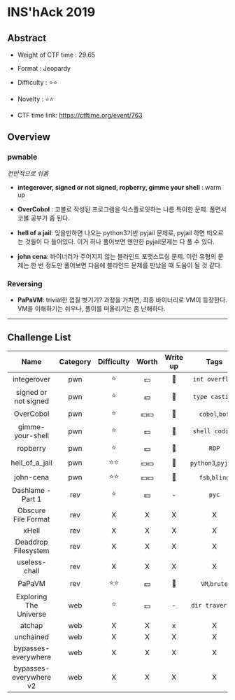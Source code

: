 # INS'hAck 2019

## Abstract

- Weight of CTF time : 29.65

- Format : Jeopardy

- Difficulty : :star::star:

- Novelty : :star::star:

- CTF time link: <https://ctftime.org/event/763>

  

## Overview

### **pwnable**

*전반적으로 쉬움*

- **integerover, signed or not signed, ropberry, gimme your shell** : warm up

- **OverCobol** : 코볼로 작성된 프로그램을 익스플로잇하는 나름 특이한 문제. 풀면서 코볼 공부가 좀 된다.

- **hell of a jail**:  잊을만하면 나오는 python3기반 pyjail 문제로, pyjail 하면 떠오르는 것들이 다 들어있다. 이거 하나 풀어보면 왠만한 pyjail문제는 다 풀 수 있다.

- **john cena**: 바이너리가 주어지지 않는 블라인드 포맷스트링 문제. 이런 유형의 문제는 한 번 정도만 풀어보면 다음에 블라인드 문제를 만났을 때 도움이 될 것 같다.

  

### Reversing

- **PaPaVM**: trivial한 껍질 벗기기? 과정을 거치면, 최종 바이너리로 VM이 등장한다. VM을 이해하기는 쉬우나, 풀이를 떠올리기는 좀 난해하다.



---

## Challenge List

|                 Name                 | Category |     Difficulty     |      Worth       |   Write up   |            Tags            |
| :----------------------------------: | :------: | :----------------: | :--------------: | :----------: | :------------------------: |
|               integerover               |   pwn    |       :star:       |     :dollar:     | :black_flag: |             `int overflow`             |
|               signed or not signed               |   pwn    |       :star:       |     :dollar:     | :black_flag: |             `type casting`             |
|       OverCobol        |   pwn    |       :star:       |     :dollar::dollar:     | :flags: |             `cobol`,`bof`             |
|    gimme-your-shell    |   pwn    |    :star:    | :dollar: | :black_flag: |   `shell coding`   |
|        ropberry        |   pwn    |    :star:    |     :dollar:     | :black_flag: |       `ROP`        |
|     hell_of_a_jail     |   pwn    | :star::star: | :dollar::dollar: |      :flags:      | `python3`,`pyjail` |
|       john-cena        |   pwn   |       :star::star:       |     :dollar::dollar:     |   :flags:    |   `fsb`,`blind`    |
|   Dashlame - Part 1    |   rev    |       :star:       |     :dollar:     |      -       |       `pyc`        |
|  Obscure File Format   |   rev    |      X       |        X         |      X       |         X          |
|             xHell             |   rev    |      X       |        X         |      X       |             X              |
|         Deaddrop Filesystem         |   rev    |         X          |        X        |      X       |             X              |
|     useless-chall      |   rev   |      X       |        X         |      X       |         X          |
|               PaPaVM               |   rev   |       :star::star:       |     :dollar:     | :black_flag: |    `VM`,`brute`    |
|               Exploring The Universe               |   web    |       :star:       |     :dollar:     |      -       |  `dir traversal`   |
|         atchap         |   web    |      X       |        X         |      x       |         X          |
|       unchained        |   web    |      X       |        X         |      X       |         X          |
|  bypasses-everywhere   | web | X | X | X | X |
| bypasses-everywhere v2 | web | X | X | X | X |

